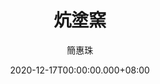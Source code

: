 ---
issue: 408
title: 炕塗窯
author: 簡惠珠
date: 2020-12-17T00:00:00.000+08:00
topic: 懷想
difficulty: 1
wikidata: Q131449209
wikidata_link: https://www.wikidata.org/wiki/Q131449209
author_wikidata_link: https://www.wikidata.org/wiki/Q131448482
author_wikidata: Q131448482
---